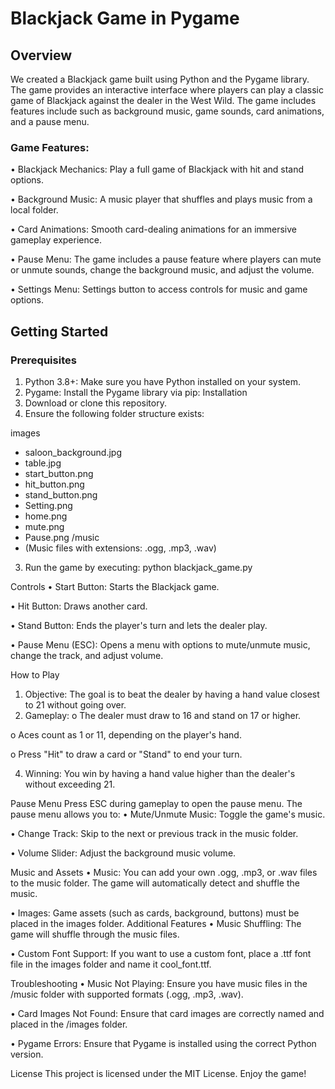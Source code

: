 # Blackjack Game in Pygame

## Overview

We created a Blackjack game built using Python and the Pygame library. The game provides an interactive interface where players can play a classic game of Blackjack against the dealer in the West Wild. The game includes features include such as background music, game sounds, card animations, and a pause menu.

### Game Features:
•	Blackjack Mechanics: Play a full game of Blackjack with hit and stand options.

•	Background Music: A music player that shuffles and plays music from a local folder.

•	Card Animations: Smooth card-dealing animations for an immersive gameplay experience.

•	Pause Menu: The game includes a pause feature where players can mute or unmute sounds, change the background music, and adjust the volume.

•	Settings Menu: Settings button to access controls for music and game options.

## Getting Started

### Prerequisites
1.	Python 3.8+: Make sure you have Python installed on your system.
2.	Pygame: Install the Pygame library via pip:
Installation
1.	Download or clone this repository.
2.	Ensure the following folder structure exists:

images
   - saloon_background.jpg
   - table.jpg
   - start_button.png
   - hit_button.png
   - stand_button.png
   - Setting.png
   - home.png
   - mute.png
   - Pause.png
/music
   - (Music files with extensions: .ogg, .mp3, .wav)

3.	Run the game by executing:
python blackjack_game.py

Controls
•	Start Button: Starts the Blackjack game.

•	Hit Button: Draws another card.

•	Stand Button: Ends the player's turn and lets the dealer play.

•	Pause Menu (ESC): Opens a menu with options to mute/unmute music, change the track, and adjust volume.

How to Play
1.	Objective: The goal is to beat the dealer by having a hand value closest to 21 without going over.
2.	Gameplay:
o	The dealer must draw to 16 and stand on 17 or higher.

o	Aces count as 1 or 11, depending on the player's hand.

o	Press "Hit" to draw a card or "Stand" to end your turn.

4.	Winning: You win by having a hand value higher than the dealer's without exceeding 21.
   
Pause Menu
Press ESC during gameplay to open the pause menu. The pause menu allows you to:
•	Mute/Unmute Music: Toggle the game's music.

•	Change Track: Skip to the next or previous track in the music folder.

•	Volume Slider: Adjust the background music volume.

Music and Assets
•	Music: You can add your own .ogg, .mp3, or .wav files to the music folder. The game will automatically detect and shuffle the music.

•	Images: Game assets (such as cards, background, buttons) must be placed in the images folder.
Additional Features
•	Music Shuffling: The game will shuffle through the music files.

•	Custom Font Support: If you want to use a custom font, place a .ttf font file in the images folder and name it cool_font.ttf.

Troubleshooting
•	Music Not Playing: Ensure you have music files in the /music folder with supported formats (.ogg, .mp3, .wav).

•	Card Images Not Found: Ensure that card images are correctly named and placed in the /images folder.

•	Pygame Errors: Ensure that Pygame is installed using the correct Python version.

License
This project is licensed under the MIT License.
Enjoy the game!
